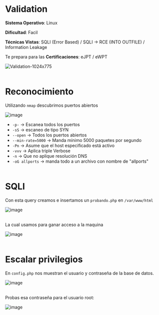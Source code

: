 # Validation

**Sistema Operativo**: Linux

**Dificultad**: Facil

**Técnicas Vistas**: SQLI (Error Based) /
SQLI -> RCE (INTO OUTFILE) /
Information Leakage 

Te prepara para las **Certificaciones**: eJPT /
eWPT<br>


![Validation-1024x775](https://github.com/user-attachments/assets/eeb1f235-07db-438f-9cf3-d9bec7d44d7d)<br><br>


# Reconocimiento

Utilizando `nmap` descubrimos puertos abiertos<br>

![image](https://github.com/user-attachments/assets/e6b39bbd-1bf8-4019-aedc-72b1c2f82758)<br>

- `-p-` -> Escanea todos los puertos 
- `-sS` -> escaneo de tipo SYN
- `--open` -> Todos los puertos abiertos
- `--min-rate=5000` -> Manda mínimo 5000 paquetes por segundo
- `-Pn` -> Asume que el host especificado está activo
- `-vvv` -> Aplica triple Verbose 
- `-n` -> Que no aplique resolución DNS
- `-oG allports` -> manda todo a un archivo con nombre de "allports"<br><br>


# SQLI

Con esta query creamos e insertamos un `probando.php` en `/var/www/html`<br>

![image](https://github.com/user-attachments/assets/4c84d539-2071-4f7a-97d6-1e4f8c594f0d)<br><br>

La cual usamos para ganar acceso a la maquina<br>

![image](https://github.com/user-attachments/assets/f3bf9a0c-ff38-4ce7-bc84-16349312d89b)<br><br>


# Escalar privilegios

En `config.php` nos muestran el usuario y contraseña de la base de datos.<br>

![image](https://github.com/user-attachments/assets/287fa9b2-b292-47b3-b8a7-1aaaa436d027)<br><br>

Probas esa contraseña para el usuario root:<br>

![image](https://github.com/user-attachments/assets/48f95afa-f1f7-461e-ac31-2b4e3891ddfe)<br><br>


